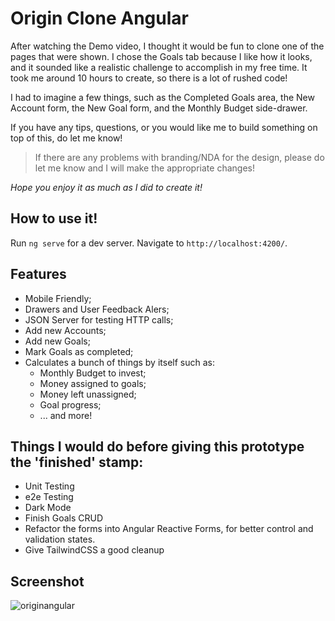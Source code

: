 # Origin Clone Angular

After watching the Demo video, I thought it would be fun to clone one of the pages that were shown. I chose the Goals tab because I like how it looks, and it sounded like a realistic challenge to accomplish in my free time. It took me around 10 hours to create, so there is a lot of rushed code!

I had to imagine a few things, such as the Completed Goals area, the New Account form, the New Goal form, and the Monthly Budget side-drawer.

If you have any tips, questions, or you would like me to build something on top of this, do let me know!

> If there are any problems with branding/NDA for the design, please do let me know and I will make the appropriate changes!

*Hope you enjoy it as much as I did to create it!*

## How to use it!

Run `ng serve` for a dev server. Navigate to `http://localhost:4200/`.

## Features

- Mobile Friendly;
- Drawers and User Feedback Alers;
- JSON Server for testing HTTP calls;
- Add new Accounts;
- Add new Goals;
- Mark Goals as completed;
- Calculates a bunch of things by itself such as:
  - Monthly Budget to invest;
  - Money assigned to goals;
  - Money left unassigned;
  - Goal progress;
  - ... and more!

## Things I would do before giving this prototype the 'finished' stamp:

- Unit Testing
- e2e Testing
- Dark Mode
- Finish Goals CRUD
- Refactor the forms into Angular Reactive Forms, for better control and validation states.
- Give TailwindCSS a good cleanup

## Screenshot

![originangular](https://user-images.githubusercontent.com/36332661/219083345-f50963a7-57a2-4a0a-b3ca-8b6bb939840f.png)


